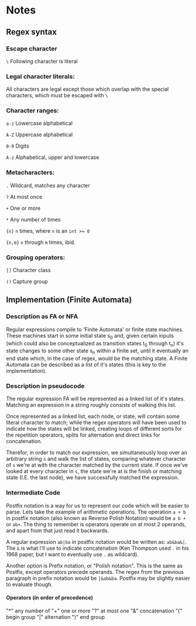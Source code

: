 # Notes

## Regex syntax

### Escape character
`\` Following character is literal

### Legal character literals:
All characters are legal except those which overlap with the
special characters, which must be escaped with `\`

### Character ranges:
`a-z` Lowercase alphabetical

`A-Z` Uppercase alphabetical

`0-9` Digits

`A-z` Alphabetical, upper and lowercase

### Metacharacters:
`.` Wildcard, matches any character

`?` At most once

`+` One or more

`*` Any number of times

`{n}` `n` times, where `n` is an `int >= 0`

`{n,m}` `n` through `m` times, ibid.

### Grouping operators:
`[]` Character class

`()` Capture group


## Implementation (Finite Automata)

### Description as FA or NFA

Regular expressions compile to 'Finite Automata' or finite state machines.
These machines start in some initial state s<sub>0</sub> and, given certain
inputs (which could also be conceptualized as transition states t<sub>0</sub>
through t<sub>n</sub>) it's state changes to some other state s<sub>n</sub> within a
finite set, until it eventually an end state which, in the case of regex, would
be the matching state. A Finite Automata can be described as a list of it's
states (this is key to the implementation).

### Description in pseudocode

The regular expression FA will be represented as a linked list of it's
states. Matching an expression in a string roughly consists of walking this list.

Once represented as a linked list, each node, or state, will contain some
literal character to match; while the regex operators will have been used to
indicate how the states will be linked, creating loops of different sorts for
the repetition operators, splits for alternation and direct links for
concatenation.

Therefor, in order to match our expression, we simultaneously loop over an
arbitrary string `s` and walk the list of states, comparing whatever character
of `s` we're at with the character matched by the current state. If once we've
looked at every character in `s`, the state we're at is the finish or matching
state (I.E. the last node), we have successfully matched the expression.

### Intermediate Code

Postfix notation is a way for us to represent our code which will be easier to
parse. Lets take the example of arithmetic operations. The operation `a + b`
in postfix notation (also known as Reverse Polish Notation) would be `a b +` or
`ab+`. The thing to remember is operators operate on at most 2 operands, and apart
from that just read it backwards.

A regular expression `ab|ba` in postfix notation would be written as: `ab&ba&|`.
The `&` is what I'll use to indicate concatenation (Ken Thompson used `.` in
his 1968 paper, but I want to eventually use `.` as wildcard).

Another option is Prefix notation, or "Polish notation". This is the same as
Postfix, except operators precede operands. The regex from the previous
paragraph in prefix notation would be `|&ab&ba`. Postfix may be slightly easier
to evaluate though.

#### Operators (in order of precedence)
"*" any number of "+" one or more "?" at most one
"&" concatenation
"(" begin group
"|" alternation
")" end group
